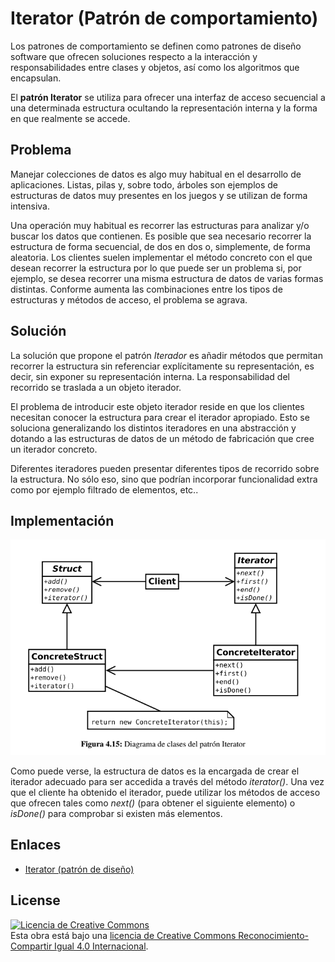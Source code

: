 # Iterator (Patrón de comportamiento)

Los patrones de comportamiento se definen como patrones de diseño software que ofrecen soluciones respecto a la interacción y responsabilidades entre clases y objetos, así como los algoritmos que encapsulan.

El **patrón Iterator** se utiliza para ofrecer una interfaz de acceso secuencial a una determinada estructura ocultando la representación interna y la forma en que realmente se accede.

## Problema

Manejar colecciones de datos es algo muy habitual en el desarrollo de aplicaciones. Listas, pilas y, sobre todo, árboles son ejemplos de estructuras de datos muy presentes en los juegos y se utilizan de forma intensiva.

Una operación muy habitual es recorrer las estructuras para analizar y/o buscar los datos que contienen. Es posible que sea necesario recorrer la estructura de forma secuencial, de dos en dos o, simplemente, de forma aleatoria. Los clientes suelen implementar el método concreto con el que desean recorrer la estructura por lo que puede ser un problema si, por ejemplo, se desea recorrer una misma estructura de datos de varias formas distintas. Conforme aumenta las combinaciones entre los tipos de estructuras y métodos de acceso, el problema se agrava.

## Solución

La solución que propone el patrón *Iterador* es añadir métodos que permitan recorrer la estructura sin referenciar explícitamente
su representación, es decir, sin exponer su representación interna. La responsabilidad del recorrido se traslada a un objeto iterador.

El problema de introducir este objeto iterador reside en que los clientes necesitan conocer la estructura para crear el iterador apropiado.
Esto se soluciona generalizando los distintos iteradores en una abstracción y dotando a las estructuras de datos de un método
de fabricación que cree un iterador concreto.

Diferentes iteradores pueden presentar diferentes tipos de recorrido sobre la estructura. No sólo eso, sino que podrían incorporar
funcionalidad extra como por ejemplo filtrado de elementos, etc..

## Implementación

![Iterator](example/imgs/Iterador.png)

Como puede verse, la estructura de datos es la encargada de crear el iterador adecuado para ser accedida a través del método *iterator()*. Una vez que el cliente ha obtenido el iterador, puede utilizar los métodos de acceso que ofrecen tales como
*next()* (para obtener el siguiente elemento) o *isDone()* para comprobar si existen más elementos.

## Enlaces

* [Iterator (patrón de diseño)](https://es.wikipedia.org/wiki/Iterador_%28patr%C3%B3n_de_dise%C3%B1o%29)

## License

[![Licencia de Creative Commons](https://i.creativecommons.org/l/by-sa/4.0/80x15.png)](http://creativecommons.org/licenses/by-sa/4.0/)  
Esta obra está bajo una [licencia de Creative Commons Reconocimiento-Compartir Igual 4.0 Internacional](http://creativecommons.org/licenses/by-sa/4.0/).
